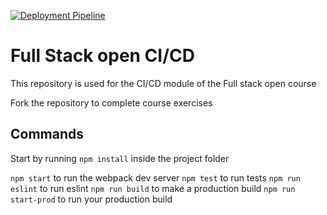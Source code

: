[![Deployment Pipeline](https://github.com/lmSeryi/pokedex-for-ci/actions/workflows/pipeline.yml/badge.svg?branch=personal-test)](https://github.com/lmSeryi/pokedex-for-ci/actions/workflows/pipeline.yml)

# Full Stack open CI/CD

This repository is used for the CI/CD module of the Full stack open course

Fork the repository to complete course exercises

## Commands

Start by running `npm install` inside the project folder

`npm start` to run the webpack dev server
`npm test` to run tests
`npm run eslint` to run eslint
`npm run build` to make a production build
`npm run start-prod` to run your production build

